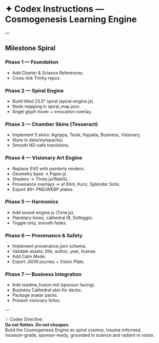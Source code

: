 # ✦ Codex Instructions — Cosmogenesis Learning Engine  

—

## Milestone Spiral  

### Phase 1 — Foundation  
- Add Charter & Science References.  
- Cross-link Trinity repos.  

### Phase 2 — Spiral Engine  
- Build tilted 23.5° spiral (spiral-engine.js).  
- Node mapping in spiral_map.json.  
- Angel glyph hover + invocation overlay.  

### Phase 3 — Chamber Skins (Tesseract)  
- Implement 5 skins: Agrippa, Tesla, Hypatia, Business, Visionary.  
- Store in data/stylepacks/.  
- Smooth ND-safe transitions.  

### Phase 4 — Visionary Art Engine  
- Replace SVG with painterly renders.  
- Geometry base → Paper.js.  
- Shaders → Three.js/WebGL.  
- Provenance overlays → af Klint, Kunz, Splendor Solis.  
- Export 4K+ PNG/WEBP plates.  

### Phase 5 — Harmonics  
- Add sound-engine.js (Tone.js).  
- Planetary tones, cathedral IR, Solfeggio.  
- Toggle only, smooth fades.  

### Phase 6 — Provenance & Safety  
- Implement provenance.json schema.  
- Validate assets: title, author, year, license.  
- Add Calm Mode.  
- Export JSON journey + Vision Plate.  

### Phase 7 — Business Integration  
- Add readme_fusion.md (sponsor-facing).  
- Business Cathedral skin for decks.  
- Package avatar packs.  
- Present visionary folios.  

—

✨ Codex Directive:  
**Do not flatten. Do not cheapen.**  
Build the Cosmogenesis Engine as spiral cosmos, trauma-informed, museum-grade, sponsor-ready, grounded in science and radiant in vision.  